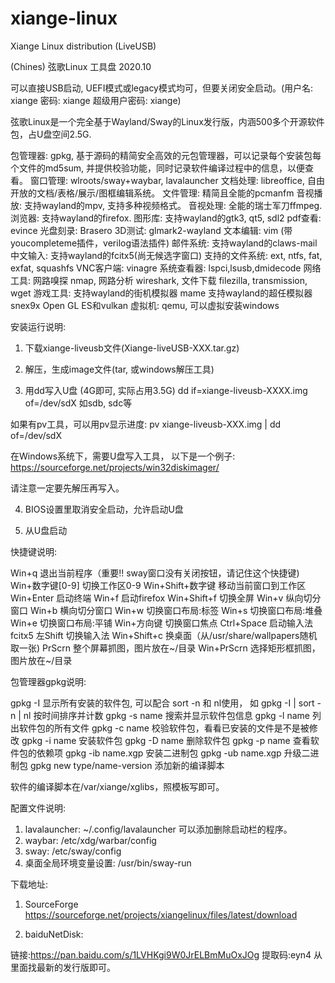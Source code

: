 # xiange-linux
Xiange Linux distribution (LiveUSB)

(Chines)
弦歌Linux 工具盘 2020.10

可以直接USB启动, UEFI模式或legacy模式均可，但要关闭安全启动。(用户名: xiange  密码: xiange 超级用户密码: xiange)

弦歌Linux是一个完全基于Wayland/Sway的Linux发行版，内涵500多个开源软件包，占U盘空间2.5G.

包管理器: 	gpkg, 基于源码的精简安全高效的元包管理器，可以记录每个安装包每个文件的md5sum, 并提供校验功能，同时记录软件编译过程中的信息，以便查看。
窗口管理:   wlroots/sway+waybar, lavalauncher
文档处理:	libreoffice, 自由开放的文档/表格/展示/图框编辑系统。
文件管理:   精简且全能的pcmanfm
音视播放:   支持wayland的mpv, 支持多种视频格式。
音视处理: 	 全能的瑞士军刀ffmpeg.
浏览器:	 支持wayland的firefox.
图形库:	支持wayland的gtk3, qt5, sdl2
pdf查看:	evince
光盘刻录:	 Brasero
3D测试:	 glmark2-wayland
文本编辑:    vim (带youcompleteme插件，verilog语法插件)
邮件系统:	 支持wayland的claws-mail
中文输入: 	  支持wayland的fcitx5(尚无候选字窗口)
支持的文件系统:  ext, ntfs, fat, exfat, squashfs
VNC客户端:  vinagre
系统查看器:  lspci,lsusb,dmidecode
网络工具:  	   网路嗅探 nmap, 
	   网路分析 wireshark, 
	   文件下载 filezilla, transmission, wget
游戏工具:	   支持wayland的街机模拟器 mame
	   支持wayland的超任模拟器 snex9x
	   Open GL ES和vulkan
虚拟机: 	qemu, 可以虚拟安装windows

安装运行说明:

1. 下载xiange-liveusb文件(Xiange-liveUSB-XXX.tar.gz)

2. 解压，生成image文件(tar, 或windows解压工具)

3. 用dd写入U盘 (4G即可, 实际占用3.5G)
	dd if=xiange-liveusb-XXXX.img of=/dev/sdX 
	如sdb, sdc等

  如果有pv工具，可以用pv显示进度: 
	pv xiange-liveusb-XXX.img | dd of=/dev/sdX

  在Windows系统下，需要U盘写入工具， 以下是一个例子:
	https://sourceforge.net/projects/win32diskimager/

  请注意一定要先解压再写入。

4. BIOS设置里取消安全启动，允许启动U盘

4. 从U盘启动




快捷键说明:

Win+q 		退出当前程序（重要!! sway窗口没有关闭按钮，请记住这个快捷键)
Win+数字键[0-9]	切换工作区0-9
Win+Shift+数字键	移动当前窗口到工作区
Win+Enter	启动终端
Win+f		启动firefox
Win+Shift+f 	切换全屏
Win+v		纵向切分窗口
Win+b		横向切分窗口
Win+w		切换窗口布局:标签
Win+s		切换窗口布局:堆叠
Win+e		切换窗口布局:平铺
Win+方向键	切换窗口焦点
Ctrl+Space 	启动输入法fcitx5
左Shift		切换输入法
Win+Shift+c	换桌面（从/usr/share/wallpapers随机取一张)
PrScrn		整个屏幕抓图，图片放在~/目录
Win+PrScrn	选择矩形框抓图，图片放在~/目录


包管理器gpkg说明:

gpkg -I		显示所有安装的软件包, 可以配合 sort -n 和 nl使用， 如 gpkg -I | sort -n | nl 按时间排序并计数
gpkg -s name	搜索并显示软件包信息
gpkg -l name 	列出软件包的所有文件
gpkg -c name 	校验软件包，看看已安装的文件是不是被修改
gpkg -i name	安装软件包
gpkg -D name	删除软件包
gpkg -p name	查看软件包的依赖项
gpkg -ib name.xgp	安装二进制包
gpkg -ub name.xgp	升级二进制包
gpkg new type/name-version  添加新的编译脚本


软件的编译脚本在/var/xiange/xglibs，照模板写即可。

配置文件说明:

1. lavalauncher: ~/.config/lavalauncher 可以添加删除启动栏的程序。
2. waybar: /etc/xdg/warbar/config
3. sway:   /etc/sway/config
4. 桌面全局环境变量设置: /usr/bin/sway-run

下载地址:
1. SourceForge
	https://sourceforge.net/projects/xiangelinux/files/latest/download
	
2. baiduNetDisk:

链接:https://pan.baidu.com/s/1LVHKgi9W0JrELBmMuOxJOg 提取码:eyn4
从里面找最新的发行版即可。


